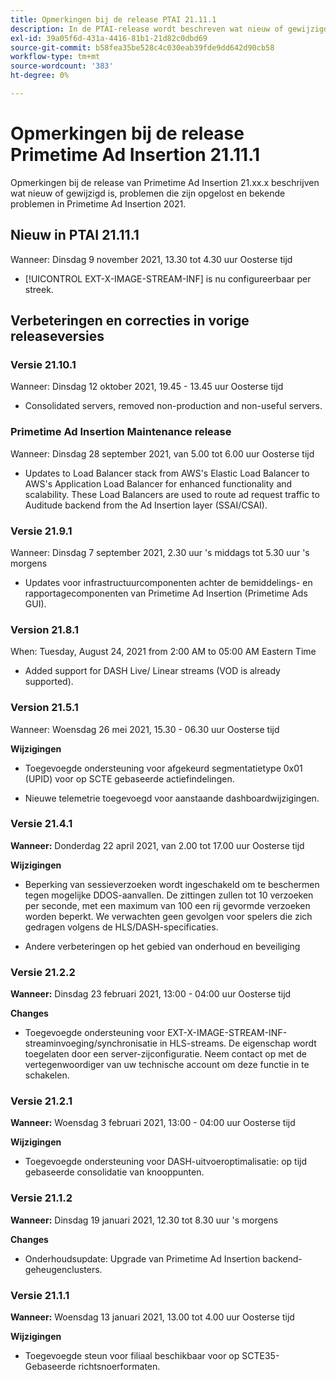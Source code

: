 ```yaml
---
title: Opmerkingen bij de release PTAI 21.11.1
description: In de PTAI-release wordt beschreven wat nieuw of gewijzigd is, wat de opgeloste en bekende problemen zijn in Primetime Ad Insertion in 2021.
exl-id: 39a05f6d-431a-4416-81b1-21d82c0dbd69
source-git-commit: b58fea35be528c4c030eab39fde9dd642d90cb58
workflow-type: tm+mt
source-wordcount: '383'
ht-degree: 0%

---
```


# Opmerkingen bij de release Primetime Ad Insertion 21.11.1

Opmerkingen bij de release van Primetime Ad Insertion 21.xx.x beschrijven wat nieuw of gewijzigd is, problemen die zijn opgelost en bekende problemen in Primetime Ad Insertion 2021.

## Nieuw in PTAI 21.11.1

Wanneer: Dinsdag 9 november 2021, 13.30 tot 4.30 uur Oosterse tijd

* [!UICONTROL EXT-X-IMAGE-STREAM-INF] is nu configureerbaar per streek.

## Verbeteringen en correcties in vorige releaseversies

### Versie 21.10.1

Wanneer: Dinsdag 12 oktober 2021, 19.45 - 13.45 uur Oosterse tijd

* Consolidated servers, removed non-production and non-useful servers.

### Primetime Ad Insertion Maintenance release

Wanneer: Dinsdag 28 september 2021, van 5.00 tot 6.00 uur Oosterse tijd

* Updates to Load Balancer stack from AWS&#39;s Elastic Load Balancer to AWS&#39;s Application Load Balancer for enhanced functionality and scalability. These Load Balancers are used to route ad request traffic to Auditude backend from the Ad Insertion layer (SSAI/CSAI).

### Versie 21.9.1

Wanneer: Dinsdag 7 september 2021, 2.30 uur &#39;s middags tot 5.30 uur &#39;s morgens

* Updates voor infrastructuurcomponenten achter de bemiddelings- en rapportagecomponenten van Primetime Ad Insertion (Primetime Ads GUI).

### Version 21.8.1

When: Tuesday, August 24, 2021 from 2:00 AM to 05:00 AM Eastern Time

* Added support for DASH Live/ Linear streams (VOD is already supported).

### Version 21.5.1

Wanneer: Woensdag 26 mei 2021, 15.30 - 06.30 uur Oosterse tijd

**Wijzigingen**

* Toegevoegde ondersteuning voor afgekeurd segmentatietype 0x01 (UPID) voor op SCTE gebaseerde actiefindelingen.

* Nieuwe telemetrie toegevoegd voor aanstaande dashboardwijzigingen.

### Versie 21.4.1

**Wanneer:** Donderdag 22 april 2021, van 2.00 tot 17.00 uur Oosterse tijd

**Wijzigingen**

* Beperking van sessieverzoeken wordt ingeschakeld om te beschermen tegen mogelijke DDOS-aanvallen. De zittingen zullen tot 10 verzoeken per seconde, met een maximum van 100 een rij gevormde verzoeken worden beperkt. We verwachten geen gevolgen voor spelers die zich gedragen volgens de HLS/DASH-specificaties.

* Andere verbeteringen op het gebied van onderhoud en beveiliging

### Versie 21.2.2

**Wanneer:** Dinsdag 23 februari 2021, 13:00 - 04:00 uur Oosterse tijd

**Changes**

* Toegevoegde ondersteuning voor EXT-X-IMAGE-STREAM-INF-streaminvoeging/synchronisatie in HLS-streams. De eigenschap wordt toegelaten door een server-zijconfiguratie. Neem contact op met de vertegenwoordiger van uw technische account om deze functie in te schakelen.

### Versie 21.2.1

**Wanneer:** Woensdag 3 februari 2021, 13:00 - 04:00 uur Oosterse tijd

**Wijzigingen**

* Toegevoegde ondersteuning voor DASH-uitvoeroptimalisatie: op tijd gebaseerde consolidatie van knooppunten.

### Versie 21.1.2

**Wanneer:** Dinsdag 19 januari 2021, 12.30 tot 8.30 uur &#39;s morgens

**Changes**

* Onderhoudsupdate: Upgrade van Primetime Ad Insertion backend-geheugenclusters.

### Versie 21.1.1

**Wanneer:** Woensdag 13 januari 2021, 13.00 tot 4.00 uur Oosterse tijd

**Wijzigingen**

* Toegevoegde steun voor filiaal beschikbaar voor op SCTE35-Gebaseerde richtsnoerformaten.
